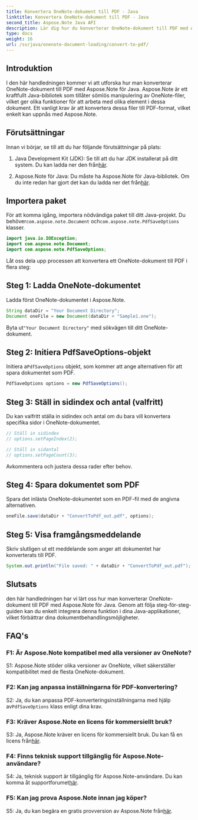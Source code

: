 ```yaml
---
title: Konvertera OneNote-dokument till PDF - Java
linktitle: Konvertera OneNote-dokument till PDF - Java
second_title: Aspose.Note Java API
description: Lär dig hur du konverterar OneNote-dokument till PDF med Aspose.Note för Java. Förbättra dina dokumentbehandlingsmöjligheter med denna steg-för-steg-guide.
type: docs
weight: 16
url: /sv/java/onenote-document-loading/convert-to-pdf/
---
```

## Introduktion

I den här handledningen kommer vi att utforska hur man konverterar OneNote-dokument till PDF med Aspose.Note för Java. Aspose.Note är ett kraftfullt Java-bibliotek som tillåter sömlös manipulering av OneNote-filer, vilket ger olika funktioner för att arbeta med olika element i dessa dokument. Ett vanligt krav är att konvertera dessa filer till PDF-format, vilket enkelt kan uppnås med Aspose.Note.

## Förutsättningar

Innan vi börjar, se till att du har följande förutsättningar på plats:

1.  Java Development Kit (JDK): Se till att du har JDK installerat på ditt system. Du kan ladda ner den från[här](https://www.oracle.com/java/technologies/javase-jdk15-downloads.html).

2.  Aspose.Note för Java: Du måste ha Aspose.Note för Java-bibliotek. Om du inte redan har gjort det kan du ladda ner det från[här](https://releases.aspose.com/note/java/).

## Importera paket

För att komma igång, importera nödvändiga paket till ditt Java-projekt. Du behöver`com.aspose.note.Document` och`com.aspose.note.PdfSaveOptions` klasser.

```java
import java.io.IOException;
import com.aspose.note.Document;
import com.aspose.note.PdfSaveOptions;
```

Låt oss dela upp processen att konvertera ett OneNote-dokument till PDF i flera steg:

## Steg 1: Ladda OneNote-dokumentet

Ladda först OneNote-dokumentet i Aspose.Note.

```java
String dataDir = "Your Document Directory";
Document oneFile = new Document(dataDir + "Sample1.one");
```

 Byta ut`"Your Document Directory"` med sökvägen till ditt OneNote-dokument.

## Steg 2: Initiera PdfSaveOptions-objekt

 Initiera a`PdfSaveOptions` objekt, som kommer att ange alternativen för att spara dokumentet som PDF.

```java
PdfSaveOptions options = new PdfSaveOptions();
```

## Steg 3: Ställ in sidindex och antal (valfritt)

Du kan valfritt ställa in sidindex och antal om du bara vill konvertera specifika sidor i OneNote-dokumentet.

```java
// Ställ in sidindex
// options.setPageIndex(2);

// Ställ in sidantal
// options.setPageCount(3);
```

Avkommentera och justera dessa rader efter behov.

## Steg 4: Spara dokumentet som PDF

Spara det inlästa OneNote-dokumentet som en PDF-fil med de angivna alternativen.

```java
oneFile.save(dataDir + "ConvertToPdf_out.pdf", options);
```

## Steg 5: Visa framgångsmeddelande

Skriv slutligen ut ett meddelande som anger att dokumentet har konverterats till PDF.

```java
System.out.println("File saved: " + dataDir + "ConvertToPdf_out.pdf");
```

## Slutsats

den här handledningen har vi lärt oss hur man konverterar OneNote-dokument till PDF med Aspose.Note för Java. Genom att följa steg-för-steg-guiden kan du enkelt integrera denna funktion i dina Java-applikationer, vilket förbättrar dina dokumentbehandlingsmöjligheter.

## FAQ's

### F1: Är Aspose.Note kompatibel med alla versioner av OneNote?

S1: Aspose.Note stöder olika versioner av OneNote, vilket säkerställer kompatibilitet med de flesta OneNote-dokument.

### F2: Kan jag anpassa inställningarna för PDF-konvertering?

 S2: Ja, du kan anpassa PDF-konverteringsinställningarna med hjälp av`PdfSaveOptions` klass enligt dina krav.

### F3: Kräver Aspose.Note en licens för kommersiellt bruk?

 S3: Ja, Aspose.Note kräver en licens för kommersiellt bruk. Du kan få en licens från[här](https://purchase.aspose.com/buy).

### F4: Finns teknisk support tillgänglig för Aspose.Note-användare?

 S4: Ja, teknisk support är tillgänglig för Aspose.Note-användare. Du kan komma åt supportforumet[här](https://forum.aspose.com/c/note/28).

### F5: Kan jag prova Aspose.Note innan jag köper?

S5: Ja, du kan begära en gratis provversion av Aspose.Note från[här](https://releases.aspose.com/).